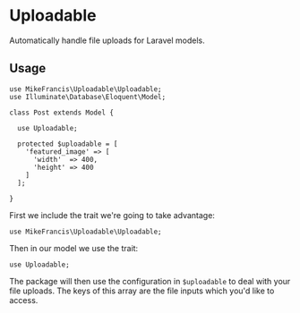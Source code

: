 # Uploadable

Automatically handle file uploads for Laravel models.

## Usage

    use MikeFrancis\Uploadable\Uploadable;
    use Illuminate\Database\Eloquent\Model;

    class Post extends Model {

      use Uploadable;

      protected $uploadable = [
        'featured_image' => [
          'width'  => 400,
          'height' => 400
        ]
      ];

    }

First we include the trait we're going to take advantage:

    use MikeFrancis\Uploadable\Uploadable;

Then in our model we use the trait:

    use Uploadable;

The package will then use the configuration in `$uploadable` to deal with your file uploads. The keys of this array are the file inputs which you'd like to access.